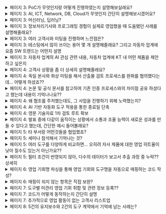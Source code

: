 <details markdown = "1">
<summary>페이지 3: PoC가 무엇인지랑 어떻게 진행하였는지 설명해보실래요?</summary>
PoC(Proof of Concept)는 솔루션의 기능과 효용성을 실제 환경에서 검증해 보여주는 것입니다. <br>
PoC의 경우 도구 지원실에서 지원을 가는 시간이 오래걸려, 제가 그전에 간단하게 도구 사용법을 보여드리고자 시연을 진행하였습니다.<br>
</details>

<details markdown = "1">
<summary>페이지 3: AI, ICT, Network, DB, Cloud가 무엇인지 간단히 설명해보시겠어요?</summary>
AI는 컴퓨터가 인간과 유사한 문제 해결 능력을 갖출 수 있도록 하는 기술을 뜻합니다.<br>
ICT는 정보 기술(IT)과 통신 기술(CT)를 결합하여 데이터를 생성,전송,활용 하는 전반적인 기술을 뜻합니다.<br>
Network는 여러 장비나 시스템이 데이터를 주고받을 수 있게 연결하는 기술을 뜻하고, DB는 데이터를 구조화하여 저장하고 관리하는 시스템을 뜻합니다.<br>
Cloud는 인터넷을 통해 서버나 스토리지와 같은 컴퓨팅 자원등을 필요한 만큼 빌려쓸 수 있는 기술을 뜻합니다.<br>
<br>
AICT : ICT(정보 통신 기술) + AI<br>
</details>

<details markdown = "1">
<summary>페이지 3: 머신러닝, 딥러닝?</summary>
머신러닝은 컴퓨터가 명시적인 프로그래밍 없이, 데이터를 통해 패턴(수작업으로 특징 추출)을 학습하여 예측 또는 분류를 진행하는 것<br>
딥러닝은 머신러닝의 하위분야로, 데이터로부터 직접 특성을 추출하여 예측하거나 분류하는 기술 
</details>

<details markdown = "1">
<summary>페이지 3: 정보처리기사와 프로그래밍 경험이 실제로 영업했을 때 도움됐던 사례를 설명해줄래요?</summary>
고객분들께서 국제 표준 기반으로 프로젝트 외주를 맡기시고자 할때, 
정보처리기사에서 배웠던 V 모델이라는 개념이 많이 활용되었던 것 같습니다.<br>
예를들어 고객사분께서 아키텍처 설계까지는 저희가 하고 그 이후 프로세스를 외주를 맡길려한다! 라고 하셨을때<br>
아 그러면 단위 설계랑 구현부터 시스템 시험까지의 견적을 원하시는구나를 바로 캐치할 수 있었던 것 같습니다.<br>
<br>
실제 프로그래밍 경험은 샘플 코드를 기반으로 도구를 시연할때 도움이 많이 되었습니다.<br>
저 혼자 가서 영업 활동을 하더라도, 저에게 이 코드가 왜 표준 상 위반이 되는거죠? 라고 여쭤보셨을 때,<br>
현재 코드의 로직 또는 구조가 이렇기에 위반으로 도구상에서 검출되었다라고 말씀드릴 수 있었습니다.<br>
</details>

<details markdown = "1">
<summary>페이지 3: 여러 고객사와 미팅을 진행하며 느낀점은?</summary>
제가 여러 고객사와 미팅을 진행하면서 가장 크게 느낀점은 고객마다 니즈와 의사결정 구조가 전혀 다르다는 것이였습니다.<br>
어떤 고객은 기술 세부사항에 집중하는 반면, 또 다른 고객은 납품일정과 비용과 같은 현실적인 측면에 큰 관심을 보이셨습니다.<br>
그래서 단순히 제품 기능을 설명하는 것을 넘어, 고객분께서 담당하는 하드웨어, 포지션, 직무에 따라 대사를 바구고 관점이 맞추는 소통을 느꼈습니다.<br>
<br>
그리고 고객의 말 이면에 숨어있는 Pain Point나 니즈를 파악하려는 태도가 필요하다는 것을 체감했던 같습니다.<br>
<br>
ex) 이런 검증을 하려고 도구를 검토중 -> 요청하신 도구보단 다른 제품이 적합할때 소개 흐름을 자연스럽게 전환<br>
해외 완성차 업체를 대응하려고 사는데 좀 걱정이 되네요 -> 이에 대한 대응 사례를 정리해서 달라<br>
</details>

<details markdown = "1">
<summary>페이지 3: 테스팅에서 많이 쓰이는 용어 몇 개 설명해줄래요? 그리고 자동차 업계에 요즘 SW 트렌드는 어떤지 설명</summary>
정적분석과 동적분석에 대해 설명드리겠습니다.<br>
정적분석은 코드를 실제로 실행하지 않고 소스코드 자체를 분석해 런타임 에러, 코딩 규칙검사, 품질 메트릭을 검출하는 것 <br>
동적 분석은 코드를 실제로 실행시키면서 런타임 환경에서의 오류(메모리릭, 버퍼오버플로우)를 탐지하는 것<br>
단위 테스트는 개별 모듈이 정확히 동작하는지 확인하는 것이고, 통합 테스트는 모듈 간에 결합 시 정상적으로 작동하는지 확인하는 과정<br>
<br>
자동차 업계에 가장 화두는 SDV(Software Defined Vehicle) 입니다.<br>
SDV란 기존 하드웨어 중심이였던 자동차를 소프트웨어 개념으로 다룬 용어입니다.<br>
이를 통해 차량의 전반적인 성능 자체를 OTA(On the air)를 통해 업데이트하며, 고객 만족을 높일 수 있고, 기존처럼 수십 개 ECU를 두눈것이 아닌, 하나의 중앙 소프트웨어 모듈로 통합함으로서 SW 관련 비용을 절감하여 합리적인 가격에 고객들께 제공.
</details>

<details markdown = "1">
<summary>페이지 3: 자동차 업계의 AI 관심 관련 내용, 자동차 업계에 KT 내 어떤 제품을 제안하고 싶은지</summary>
우선 자율주행에 AI를 접목하려는 노력이 보였던 것 같습니다. AI 기반 컴퓨터 비전이나 딥러닝을 이용하여 라이다 센서 데이터를 실시간으로 분석하고, 차량이 스스로 판단제어를 할 수 있도록 노력하는 것 같습니다.<br>
그리고 생산 현장에서 수집되는 데이터 기반으로 불량이나 설비고장 예측을 수행해 라인 최적화에도 활용하고 있습니다.<br>
<br>
저는 KT 제품 중 HPC(클라우드 기반 고성능 컴퓨팅) 기반의 엔지니어링 플랫폼 서비스를 제안하고 싶습니다.<br>
최근 자동차 업계에서는 디지털 트윈을 기반으로 시뮬레이션을 진행하거나, 자율주행 데이터를 분석, 전장 부품의 가상 테스트를 위해 고성능 컴퓨팅 자원에 대한 수요가 늘어나고 있습니다.<br>
중견급 부품사나 연구 조직은 온프레미스 방식의 고사양 서버를 자체 구축하기엔 비용과 관리 부담이 큽니다.<br>
해당 기업들을 대상으로 유연한 클라우드 리소스를 제공하고, 엔드투엔드 연결로 보안성을 제공하는 엔지니어링 플랫폼 서비스를 제안해보고 싶습니다.<br>
</details>

<details markdown = "1">
<summary>페이지 4: 고객사 상황을 좀 더 상세히 설명해줄래요?</summary>
고객사는 독일에 본사를 둔 자동차 부품사였고, 한국 완성차 업체를 대상으로 한 사업 입찰에 참여하는 상황입니다.<br>
이때 고객사는 하드웨어 자체적으로는 경험이 풍부했지만, 한국 완성차 업체를 대상으로한 SW 경험이 없어 저희 쪽에 턴키 방식으로 외주를 맡긴하는 형태로 제안하고 있는 상황이였습니다.<br>
이를 위해 독일 본사와 한국 완성차 업체 모두에게 기술력 자료와 산출물 샘플을 전달해야했지만 몇가지 어려움이 있었습니다/<br>
우선 일반적으로 당사에서는 ASPICE라는 국제 프로세스의 CL1 수준까지 대응해보았지만, 이 프로젝트는 CL2 수준에 대응이 필요했습니다.<br>
또한 용역을 마친 후 완성차 업체의 검토외에도, 독일 고객사 내부의 이중적이고 까다로운 태도를 별도로 통과해야 했습니다.<br>
<br>
이러한 까다로운 상황에 걱정한 실무부서는 여러 이유를 바탕으로 협조를 주저하셨던 상황입니다.</br>  
</details>

<details markdown = "1">
<summary>페이지 4: 독일 본사와 화상 미팅을 해서 산출물 검토 프로세스를 완화를 협의했다는데... 어떻게 하셨죠??</summary>
기존에 다른 고객사에 제공했던 산출물 포맷을, 보안 이슈가 없는 범위 내에서 사전 공유한 후, 미팅을 진행하였습니다.<br>
미팅에서는 독일 본사에서 요청한 4개 항목 중 '추적성' 외에는, 저희가 기존에 수행하던 방식으로도 실효성을 확보할 수 있다는 점을 강조했고, 이 부분에 대해 상호 합의하여 검토 항목을 조정할 수 있었습니다.
</details>

<details markdown = "1">
<summary>페이지 4: 논문 및 공식 문서를 참고하여 기존 인증 프로세스와의 차이점 공유 하셨다고 했는데 내용이 기억나나요??</summary>
저희가 기존에 사업을 진행해봤던 레벨은 ASPICE CL1 기준이였습니다. 이는 보통 프로세스를 수행하엿는가? 여부에 초점을 두었다면 그 다음 레벨은 CL2의 경우 수행여부 뿐만 아니라, 프로세스 관리 체계를 확실히 구축해야 한다는 점에서 차이.
</details>

<details markdown = "1">
<summary>페이지 4: 왜 협조를 주저했는데도, 그 사업을 진행하기 위해 노력했는지?</summary>
저는 이 사업이 단순히 한 건의 프로젝트가 아니라 전략적으로 중요한 기회라고 판단했습니다.<br>
2021년 이후로 당사는 독일 고객사와의 계약 이력이 전무했고,
대부분 국내 OEM 중심의 내수 시장에 집중해왔기 때문에,
장기적으로 기업이 성장하고 외형을 키우기 위해서는 해외 고객사 기반을 확장할 필요가 있다고 생각했습니다.<br>
특히 독일 본사와 기술적인 신뢰를 확보해놓는다면,
비록 이번 사업은 수주에 실패하더라도 후속 기회로 이어질 수 있다고 판단해,
힘들더라도 내부를 설득하고 직접 대응하며 끝까지 추진했습니다.<br>  
</details>

<details markdown = "1">
<summary>페이지 4: AI 기반 자동화 도구 적용을 통한 종료일 단축</summary>
검증 쪽 한 부서에서는 현재 진행하고 있는 사업의 종료일보다 해당 사업 착수일이 더 빠른 상황이였습니다.<br>
이때 기존 사업 종료일을 앞 당기기 위해 타 부서에서 내부적으로 개발하여 사용 중인 AI 기반 자동화 도구 협조를 통해 종료일을 단축시킬 수 있었습니다.<br>
</details>

<details markdown = "1">
<summary>페이지 4: 영문 기술자료 1차 검토 루트 확보</summary>
당시 독일 본사에 계신 한국인 개발자 두 분께서 저희가 작성한 영문 기술 자료의 용어와 표현이 기술적으로 정확한지 1차로 검토해주실 수 있는 상황이었습니다.
덕분에 내부 커뮤니케이션 부담을 줄이고, 보다 신뢰도 높은 자료로 전달할 수 있었습니다.
</details>

<details markdown = "1">
<summary>페이지 4: 발표 중에 다같이 움직이는 상황에서 소통과 조율 능력이 새로운 성과를 만들 수 있다고 했는데, 간단한 예시 들어볼래요?</summary>
예를들어 통합 솔루션이 아닌, 여러 부서에서 담당하는 개별 솔루션을 합쳐서 제안 드린다고 했을 때<br>
각 조직에 정리된 자료와 기대효과를 전달하고, 일정이나 기술 우려가 있는 부서에는 사전 테스트나 PoC 진행으로 부담을 낮추는 방식으로 설득할 수 있을 것 같습니다.<br>
말씀드린 방식으로 협업을 이끌어낸다면 단순 패키지 제안이 아닌 고객 맞춤형 통합 솔루션을 제공드려 차별화된 경쟁력을 만들 수 있을것 같습니다.<br>
</details>

<details markdown = "1">
<summary>페이지 5: 타 부서랑 어떤것들을 협업했죠?</summary>
전략기획실과는 자료 구성과 가독성 개선 관련하여 협업을 진행하였고, 각 도구에 대한 연구소장님들과 기술적인 내용의 정확성 검토를 요청 드리고자 회의를 진행하였었습니다.<br>
마지막으로 법무팀과는 외부 공유 가능 여부 및 법적 리스크 검토를 요청드리고자 회의를 진행했었습니다.<br>
</details>

<details markdown = "1">
<summary>페이지 5: 세미나 참석해서 기억나는 것?</summary>
동적 시험을 진행할때 AI를 기반으로 테스트케이스를 자동으로 생성하는 세션이 기억에 남았었습니다.<br>
단순한 제품 소개가 아니라, 어떻게 고객이 기존 테스트 비용과 시간을 절감했는지 정량적으로 제시했던 점에서 인상깊었습니다.<br>
- Dspace, 파수, Vector라는 기업, qnx 블랙베리<br>
</details>

<details markdown = "1">
<summary>페이지 5: 여러 도구를 다양하게 비교하면... 오히려 자사 제품에 대한 영업 히트율이 낮아 질수도 있는거 아닌가요?? </summary>
네, 말씀하신 우려도 충분히 공감합니다.
제가 생각하는 세일즈는 객관적인 비교 자료를 기반으로, 고객의 니즈에 맞는 방향을 함께 고민하는 것이 오히려 신뢰를 쌓고 장기적인 관계를 만드는 길이라고 생각합니다.
<br>
실제로도 “우리 상황에서는 외산 제품보다 당사 솔루션이 더 적합하겠네요”라는 고객의 반응을 끌어내며, 오히려 저희 제품의 강점을 명확히 부각시킬 수 있었고, 이후 다른 도구나 기술용역 사업으로도 연결된 경험이 있습니다.
<br>
그리고 솔직히 말씀드리면, 고객의 실제 사용 환경 및 니즈를 먼저 파악한 뒤 불필요한 기능이지만 당사가 조금 불리한 항목인 경우,그 기능은 비교표에서 제외하고 전달드리기도 했습니다.
<br>
</details>


<details markdown = "1">
<summary>페이지 5: 필터 조건이 반영되지 않아, 다수의 데이터가 보고서 추출 과정 중 누락?? 상세히 </summary>
세일즈포스에서 도구 영업 기회를 추출할때는 '도구명'이나 '제품, 계약 관련 항목의 입력값을" 기준으로 필터링을 합니다.<br>
그런데 2018년 이전에 등록된 도구 영업 기회의 경우, 이 두가지 항목이 모두 누락되어 있어 필터 조건을 충족하지 못했고, 그로 인해 보고서 추출 시 해당 영업 기회가 포함되지 않는 문제가 있었습니다.<br>
저는 이 누락된 데이터를 식별하고 보완하기 위해 해당 프로젝트를 기획하고 진행하게 되었습니다.<br>
<br>
</details>

<details markdown = "1">
<summary>페이지 6: 영업 기회명 파싱을 통해 영업 기회와 도구명을 자동으로 매핑하는 코드 작성?</summary>
도구명이 A라고 가정했을 때, 과거의 영업 기회명에는 A라는 명칭이 아닌 도구의 사용 목적이나 대응 가능한 국제 표준이 기재된 경우가 많았습니다.
이로 인해 도구명을 기준으로 데이터를 조회할 경우 누락되는 사례가 자주 발생했습니다.
그래서 저는 영업 기회명을 파싱하고, 텍스트 유사도를 기반으로 도구명을 자동 매핑해 "도구명_유지보수" 또는 "도구명_구매" 형식으로 통일하는 코드를 작성해 일관되게 정리하였습니다.
</details>

<details markdown = "1">
<summary>페이지 6: 매핑이 되지 않는 항목은 직접 보완?</summary>
예를 한가지 설명드리자면, 자동차에는 ISO 26262라는 표준이 있고, 이를 대응하기 위해서는 다양한 도구들이 필요합니다.<br>
하지만 영업기회명에 "ISO 26262 대응을 위한 도구 구매"라고 적혀있는 경우, 해당 영업기회가 어떤 도구를 구입한것인지, 코드상으로 분류가 어려웠습니다.<br>
그래서 그 당시 담당했던 영업사원에게 어떤 도구를 판매하였는지 질문하고 반영하는 과정을 거치게 되었습니다.<br>
</details>

<details markdown = "1">
<summary>페이지 7: 도구별 미관리 영업 기회 취합 및 관련 정보 등록??</summary>
여기서 미관리 영업 기회 취합한 후, 추후 데이터 추출이 가능하도록 영업 기회명과 제품 분류 및 계약과 관련된 값을 일괄적으로 변경한 것입니다.  
</details>

<details markdown = "1">
<summary>페이지 7: 코드가 어떻게 동작하는지 간단히 설명</summary>
먼저, 저희 회사는 도구뿐만 아니라 외주 SW 개발, 3자 검증, 컨설팅 등 다양한 사업을 병행하고 있습니다.<br>
그런데 도구 관련 영업기회만 선별하려면, 영업기회명에 적힌 사업 유형을 기준으로 분류해야 했습니다.<br>
<br>
그래서 첫 번째 단계는, 영업기회명에 ‘외주’, ‘컨설팅’, ‘검증’ 등 도구 외 사업을 나타내는 키워드가 포함된 경우는 제외하는 방식으로 코드를 작성했습니다.<br>
<br>
두 번째 단계는, 남은 영업기회들을 코드가 한 줄씩 읽으면서, 해당 내용이 어떤 도구를 의미하고, 어떤 계약인지를(예: 유지보수, 구매) 담고 있는지 분석합니다. <br>
예를 들어 "정적 분석 유지보수"처럼 도구명이 직접 적혀 있진 않아도, 해당 도구의 기능과 계약 종류가 파악되면 자동으로 "도구명_유지보수" 형식으로 영업기회명을 변경하게 됩니다.<br>
<br>
마지막으로 이렇게 매핑된 결과를 엑셀 파일로 다시 출력해서, 세일즈포스에 일괄 반영할 수 있도록 했습니다.
</details>

<details markdown = "1">
<summary>페이지 7: 추가적으로 영업 활동이 없는 고객사 리스트업</summary>
해당 프로젝트를 진행하던 중, 미관리된 영업 기회를 보유한 고객사가 현재까지도 영업이 이어지고 있는지 의문이 들었습니다.
그래서 추가적으로 최근 3년간 매출이 발생하지 않은 고객사가 있는지 확인했고, 이를 기반으로 영업 활동이 중단된 고객사를 리스트업해 타겟팅 대상으로 새롭게 정리해보게 되었습니다.
</details>

<details markdown="1">
<summary>페이지 8: 5건의 유지보수와 2건의 도구 계약에서 기억에 남는 사례는?</summary>

<strong>🟦 유지보수 계약 사례</strong>  
2017년 내부 횡령 사건으로 인해 해당 연도에는 비용 집행이 전면 중단되어 유지보수 계약이 체결되지 않았고, 이후로도 별도 계약 없이 도구를 꾸준히 사용해오던 고객사였습니다.  <br>
그럼에도 불구하고 도구는 계속 사용 중인 상황을 파악하여 저는 해당 고객사에 **사용 중인 버전 이후 릴리즈된 기능**을 정리해 전달드렸습니다. <br> 
특히, 고객이 사용하는 Jenkins라는 CI/CD 툴과 연동해 테스트 결과를 관리할 수 있는 기능이 큰 관심을 끌었습니다. 결국 해당 기능이 고객의 업무 방식에 적합하다고 판단되어, **유지보수 계약으로 이어진 사례**입니다.

<br>
<strong>🟧 도구 신규 계약 사례</strong>  
한 고객사는 **자원 사용량 검증**이라는 항목을 대응하기 위해 외산 도구 도입을 검토 중이었습니다.  
하지만 외산 도구의 가격이 너무 높아 내부적으로 부담이 크던 상황이었고,  
이때 저는 **50% 이상 저렴한 당사 도구**를 제안드렸습니다.  
외산 도구는 글로벌 OEM 대응까지 가능하지만, 당사 도구는 **국내 OEM에만 최적화된 제품**이었습니다.  
다행히 향후 몇년간 고객분께서는 국내 OEM만을 대상으로 한 사업을 수행 중이었고,  
**비용 효율성과 실제 용도 적합성**을 고려해 당사 도구로 최종 계약이 성사되었습니다.
</details>
























